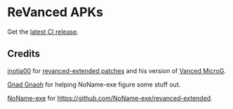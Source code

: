 # ReVanced APKs

Get the [latest CI release](https://github.com/Kryptos-123/revanced-auto-apk/releases/latest).

## Credits
[inotia00](https://github.com/inotia00) for [revanced-extended patches](https://github.com/inotia00/revanced-patches/tree/revanced-extended) and his version of [Vanced MicroG](https://github.com/inotia00/VancedMicroG).

[Gnad Gnaoh](https://github.com/gnadgnaoh) for helping NoName-exe figure some stuff out.

[NoName-exe](https://github.com/NoName-exe/) for https://github.com/NoName-exe/revanced-extended.
